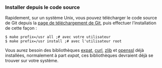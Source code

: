 ### Installer depuis le code source ###

Rapidement, sur un système Unix, vous pouvez télécharger le code source de Git
depuis la [page de téléchargement de Git][], puis
effectuer l’installation de cette façon :

    $ make prefix=/usr all ;# avec votre utilisateur
    $ make prefix=/usr install ;# avec l'utilisateur root

Vous aurez besoin des bibliothèques [expat][], [curl][], [zlib][] et [openssl][]
déjà installées, normalement à part *expat*, ces bibliothèques devraient déjà
se trouver sur votre système.

[Page de téléchargement de Git]:  http://git-scm.com/download
[expat]:                          http://expat.sourceforge.net/
[curl]:                           http://curl.linux-mirror.org
[zlib]:                           http://www.zlib.net
[openssl]:                        http://www.openssl.org
